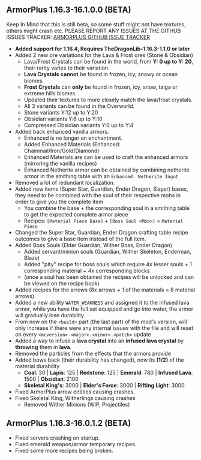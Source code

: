 ArmorPlus 1.16.3-16.1.0.0 (BETA)
----------------------------

Keep In Mind that this is still beta, so some stuff might not have textures, others might crash etc.
PLEASE REPORT ANY ISSUES AT THE GITHUB ISSUES TRACKER: [ARMORPLUS GITHUB ISSUE TRACKER](https://github.com/sokratis12GR/ArmorPlus/issues)

* **Added support for 1.16.4, Requires TheDragonLib-1.16.3-1.1.0 or later**
* Added 2 new ore variations for the Lava & Frost ores (Stone & Obsidian)
  - Lava/Frost Crystals can be found in the world, from **Y: 0 up to Y: 20**, their rarity varies to their variation.
  - **Lava Crystals** **cannot** be found in frozen, icy, snowy or ocean biomes.
  - **Frost Crystals** can **only** be found in frozen, icy, snow, taiga or extreme hills biomes. 
  - Updated their textures to more closely match the lava/frost crystals.
  - All 3 variants can be found in the Overworld.
  - Stone variants Y:12 up to Y:20
  - Obsidian variants Y:6 up to Y:10
  - Compressed Obsidian variants Y:0 up to Y:4
* Added back enhanced vanilla armors.
  - Enhanced is no longer an enchantment.
  - Added Enhanced Materials (Enhanced: Chainmail/Iron/Gold/Diamond)
  - Enhanced Materials are can be used to craft the enhanced armors (mirroring the vanilla recipes)
  - Enhanced Netherite armor can be obtained by combining netherite armor in the smithing table with an `Enhanced: Netherite Ingot` 
* Removed a lot of redundant localization.
* Added new items (Super Star, Guardian, Ender Dragon, Slayer) bases, they need to be combined with the soul of their respective mobs in order to give you the complete item
  - You combine the base + the corresponding soul in a smithing table to get the expected complete armor piece 
  - Recipes: `[Material Piece Base]` + `[Boss Soul <Mob>]` = `Material Piece` 
* Changed the Super Star, Guardian, Ender Dragon crafting table recipe outcomes to give a base item instead of the full item. 
* Added Boss Souls (Elder Guardian, Wither Boss, Ender Dragon)
  - Added servant/minion souls (Guardian, Wither Skeleton, Enderman, Blaze)
  - Added "pity" recipe for boss souls which require 4x lesser souls + 1 corresponding material + 4x corresponding blocks
  - (once a soul has been obtained the recipes will be unlocked and can be viewed on the recipe book)
* Added recipes for the arrows (8x arrows + 1 of the materials = 8 material arrows)
* Added a new ability `WATER_WEAKNESS` and assigned it to the infused lava armor, while you have the full set equipped and go into water, the armor will gradually lose durability
* From now on the `<build>` part (the last part) of the mod's version, will only increase if there were any internal issues with the file and will reset on every `<mcversion>-<major>.<minor>.<patch>` update
* Added a way to infuse a **lava crystal** into an **infused lava crystal** by **throwing** them in **lava**. 
* Removed the particles from the effects that the armors provide
* Added bows back (their durability has changed), now its **(1/2)** of the material durability
  - **Coal**: 30 | **Lapis**: 125 | **Redstone**: 125 | **Emerald**: 780 | **Infused Lava**: 1500 | **Obsidian**: 2100
  - **Skeletal King's**: 3000 | **Elder's Force**: 3000 | **Rifting Light**: 3000
* Fixed ArmorPlus arrow entities causing crashes.
* Fixed Skeletal King, Witherlings causing crashes
  - Removed Wither Minions (WIP, Projectiles)

ArmorPlus 1.16.3-16.0.1.2 (BETA)
----------------------------

* Fixed servers crashing on startup.
* Fixed emerald weapon/armor temporary recipes.
* Fixed some more recipes being broken.
